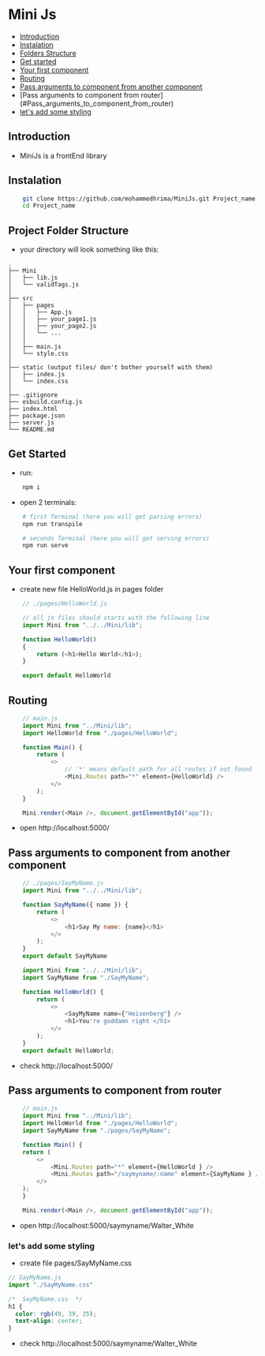 
# Mini Js

* [Introduction](#Introduction)
* [Instalation](#Instalation)
* [Folders Structure](#Project_Folder_Structure)
* [Get started](#Get_started)
* [Your first component](#Your_first_component)
* [Routing](#Routing)
* [Pass arguments to component from another component](#Pass_arguments_to_component_from_another_component)
* [Pass arguments to component from router] (#Pass_arguments_to_component_from_router)
* [let's add some styling](#let's_add_some_styling)


## Introduction
+ MiniJs is a frontEnd library

## Instalation
```bash
    git clone https://github.com/mohammedhrima/MiniJs.git Project_name
    cd Project_name
```

## Project Folder Structure
* your directory will look something like this:
```
.
├── Mini
│   ├── lib.js
│   └── validTags.js
│
├── src
│   ├── pages
│   │   ├── App.js
│   │   ├── your_page1.js
│   │   ├── your_page2.js
│   │   └── ... 
│   │
│   ├── main.js
│   └── style.css
│
├── static (output files/ don't bother yourself with them)
│   ├── index.js
│   └── index.css
│
├── .gitignore
├── esbuild.config.js
├── index.html
├── package.json
├── server.js
└── README.md
```

## Get Started
* run:
```bash
    npm i
```

* open 2 terminals:
```bash
    # first Terminal (here you will get parsing errors)
    npm run transpile
```
```bash
    # seconds Terminal (here you will get serving errors)
    npm run serve
```

## Your first component
* create new file HelloWorld.js in pages folder
```js
    // ./pages/HelloWorld.js

    // all js files should starts with the following line
    import Mini from "../../Mini/lib";

    function HelloWorld()
    {
        return (<h1>Hello World</h1>);
    }

    export default HelloWorld
```

## Routing
```js
    // main.js
    import Mini from "../Mini/lib";
    import HelloWorld from "./pages/HelloWorld";

    function Main() {
        return (
            <>
                // '*' means default path for all routes if not found
                <Mini.Routes path="*" element={HelloWorld} />
            </>
        );
    }

    Mini.render(<Main />, document.getElementById("app"));
```
+ open http://localhost:5000/


## Pass arguments to component from another component
```js
    // ./pages/SayMyName.js
    import Mini from "../../Mini/lib";

    function SayMyName({ name }) {
        return (
            <>
                <h1>Say My name: {name}</h1>
            </>
        );
    }
    export default SayMyName
```

```js
    import Mini from "../../Mini/lib";
    import SayMyName from "./SayMyName";

    function HelloWorld() {
        return (
            <>
                <SayMyName name={"Heisenberg"} />
                <h1>You're goddamn right </h1>
            </>
        );
    }
    export default HelloWorld;

```

+ check http://localhost:5000/

## Pass arguments to component from router

```js
    // main.js
    import Mini from "../Mini/lib";
    import HelloWorld from "./pages/HelloWorld";
    import SayMyName from "./pages/SayMyName";

    function Main() {
    return (
        <>
            <Mini.Routes path="*" element={HelloWorld } />
            <Mini.Routes path="/saymyname/:name" element={SayMyName } />
        </>
    );
    }

    Mini.render(<Main />, document.getElementById("app"));
```

+ open http://localhost:5000/saymyname/Walter_White


### let's add some styling
+ create file pages/SayMyName.css

```js
// SayMyName.js
import "./SayMyName.css"

```
```css
/*  SayMyName.css  */
h1 {
  color: rgb(49, 39, 25);
  text-align: center;
}

```

+ check http://localhost:5000/saymyname/Walter_White
